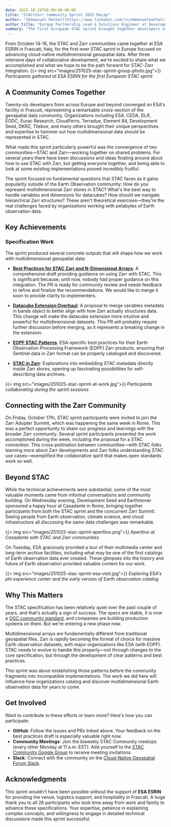 ```yaml
---
date: 2025-10-28T08:00:00-00:00
title: "STAC+Zarr Community Sprint 2025 Recap"
author: "[Emmanuel Mathot](https://www.linkedin.com/in/emmanuelmathot/)"
author_title: "Europe Partnership Lead & Solutions Engineer at Development Seed, STAC PSC Member"
summary: "The first European STAC sprint brought together developers at ESA ESRIN to establish practical patterns and best practices for integrating STAC with Zarr for cloud-native multidimensional geospatial data."
---
```


From October 14-16, the STAC and Zarr communities came together at ESA ESRIN in Frascati, Italy, for the first-ever STAC sprint in Europe focused on advancing cloud-native multidimensional geospatial data. After three intensive days of collaborative development, we're excited to share what we accomplished and what we hope to be the path forward for STAC-Zarr integration.
{{< img src="images/251025-stac-sprint-group-photo.jpg">}}
*Participants gathered at ESA ESRIN for the first European STAC sprint*

## A Community Comes Together

Twenty-six developers from across Europe and beyond converged on ESA's facility in Frascati, representing a remarkable cross-section of the geospatial data community. Organizations including ESA, CEDA, DLR, EODC, Eurac Research, CloudFerro, Terradue, Element 84, Development Seed, DKRZ, Tilebox, and many others brought their unique perspectives and expertise to hammer out how multidimensional data should be represented in STAC.

What made this sprint particularly powerful was the convergence of two communities—STAC and Zarr—working together on shared problems. For several years there have been discussions and ideas floating around about how to use STAC with Zarr, but getting everyone together, and being able to look at some existing implementations proved incredibly fruitful.

The sprint focused on fundamental questions that STAC faces as it gains popularity outside of the Earth Observation community: How do you represent multidimensional Zarr stores in STAC? What's the best way to handle variables and dimensions for datacubes? How should we navigate hierarchical Zarr structures? These aren't theoretical exercises—they're the real challenges faced by organizations working with petabytes of Earth observation data.

## Key Achievements

### Specification Work

The sprint produced several concrete outputs that will shape how we work with multidimensional geospatial data:

- **[Best Practices for STAC Zarr and N-Dimensional Arrays](https://github.com/radiantearth/stac-best-practices/pull/29)**: A comprehensive draft providing guidance on using Zarr with STAC. This is significant because, until now, nobody had proper guidance on this integration. The PR is ready for community review and needs feedback to refine and finalize the recommendations. We would like to merge it soon to provide clarity to implementers.

- **[Datacube Extension Overhaul](https://github.com/stac-extensions/datacube/pull/32)**: A proposal to merge variables metadata in bands object to better align with how Zarr actually structures data. This change will make the datacube extension more intuitive and powerful for multidimensional datasets. This PR will probably require further discussion before merging, as it represents a breaking change in the extension.

- **[EOPF STAC Patterns](https://github.com/EOPF-Sample-Service/eopf-stac/pull/54)**: ESA-specific best practices for their Earth Observation Processing Framework (EOPF) Zarr products, ensuring that Sentinel data in Zarr format can be properly cataloged and discovered.

- **[STAC in Zarr](https://github.com/radiantearth/community-sprints/blob/main/14102025-esrin-rome-italy/sprint-notes/STAC%20in%20Zarr.md)**: Explorations into embedding STAC metadata directly inside Zarr stores, opening up fascinating possibilities for self-describing data archives.

{{< img src="images/251025-stac-sprint-at-work.jpg">}}
*Participants collaborating during the sprint sessions*

## Connecting with the Zarr Community

On Friday, October 17th, STAC sprint participants were invited to join the Zarr Adopter Summit, which was happening the same week in Rome. This was a perfect opportunity to share our progress and learnings with the broader Zarr community. Several sprint participants presented the work accomplished during the week, including the proposal for a STAC convention. This cross-pollination between communities—with STAC folks learning more about Zarr developments and Zarr folks understanding STAC use cases—exemplified the collaborative spirit that makes open standards work so well.

## Beyond STAC

While the technical achievements were substantial, some of the most valuable moments came from informal conversations and community building. On Wednesday evening, Development Seed and Earthmover sponsored a happy hour at Casadante in Rome, bringing together participants from both the STAC sprint and the concurrent Zarr Summit. Seeing people from Earth observation, climate science, and cloud infrastructure all discussing the same data challenges was remarkable.


{{< img src="images/251025-stac-sprint-aperitivo.png">}}
*Aperitivo at Casadante with STAC and Zarr communities*

On Tuesday, ESA graciously provided a tour of their multimedia center and long-term archive facilities, including what may be one of the first catalogs of Earth observation data ever created. These glimpses into the history and future of Earth observation provided valuable context for our work.

{{< img src="images/251025-stac-sprint-esa-visit.jpg">}}
*Exploring ESA's phi experience center and the early version of Earth observation catalog*

## Why This Matters

The STAC specification has been relatively quiet over the past couple of years, and that's actually a sign of success. The specs are stable, it is now a [OGC community standard](https://www.ogc.org/standards/stac/), and companies are building production systems on them. But we're entering a new phase now.

Multidimensional arrays are fundamentally different from traditional geospatial files. Zarr is rapidly becoming the format of choice for massive Earth observation datasets, with major organizations like ESA (with EOPF). STAC needs to evolve to handle this properly—not through changes to the core specification, but through the development of clear patterns and best practices.

This sprint was about establishing those patterns before the community fragments into incompatible implementations. The work we did here will influence how organizations catalog and discover multidimensional Earth observation data for years to come.

## Get Involved

Want to contribute to these efforts or learn more? Here's how you can participate:

- **GitHub**: Follow the issues and PRs linked above. Your feedback on the best practices draft is especially valuable right now.
- **Community Meetings**: Join the biweekly STAC Community meetups (every other Monday at 11 a.m. EST). Add yourself to the [STAC Community Google Group](https://groups.google.com/g/stac-community) to receive meeting invitations.
- **Slack**: Connect with the community on the [Cloud-Native Geospatial Forum Slack](https://join.slack.com/t/cloudnativegeo/shared_invite/zt-259rmhcyo-bT6tabt3X_5_s6zUfxCwEg).

## Acknowledgments

This sprint wouldn't have been possible without the support of **ESA ESRIN** for providing the venue, logistics support, and hospitality in Frascati.
A huge thank you to all 26 participants who took time away from work and family to advance these specifications. Your expertise, patience in explaining complex concepts, and willingness to engage in detailed technical discussions made this sprint successful.